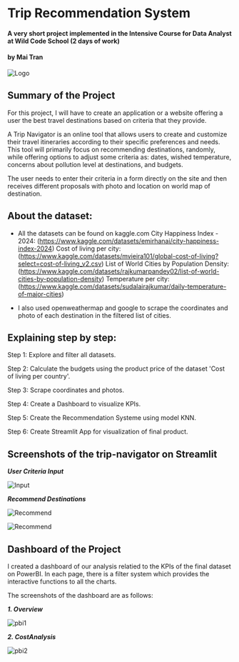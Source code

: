 # Trip Recommendation System
#### A very short project implemented in the Intensive Course for Data Analyst at Wild Code School (2 days of work)
#### by Mai Tran

![Logo](photo/logo.png)


## Summary of the Project

For this project, I will have to create an application or a website offering a user the best travel destinations based on criteria that they provide.

A Trip Navigator is an online tool that allows users to create and customize their travel itineraries according to their specific preferences and needs. This tool will primarily focus on recommending destinations, randomly, while offering options to adjust some criteria as: dates, wished temperature, concerns about pollution level at destinations, and budgets.

The user needs to enter their criteria in a form directly on the site and then receives different proposals with photo and location on world map of destination.


## About the dataset:

- All the datasets can be found on kaggle.com
City Happiness Index - 2024: (https://www.kaggle.com/datasets/emirhanai/city-happiness-index-2024)
Cost of living per city: (https://www.kaggle.com/datasets/mvieira101/global-cost-of-living?select=cost-of-living_v2.csv)
List of World Cities by Population Density: (https://www.kaggle.com/datasets/rajkumarpandey02/list-of-world-cities-by-population-density)
Temperature per city: (https://www.kaggle.com/datasets/sudalairajkumar/daily-temperature-of-major-cities)

- I also used openweathermap and google to scrape the coordinates and photo of each destination in the filtered list of cities.


## Explaining step by step:
Step 1: Explore and filter all datasets. 

Step 2: Calculate the budgets using the product price of the dataset 'Cost of living per country'. 

Step 3: Scrape coordinates and photos.

Step 4: Create a Dashboard to visualize KPIs.

Step 5: Create the Recommendation Systeme using model KNN.

Step 6: Create Streamlit App for visualization of final product.

## Screenshots of the trip-navigator on Streamlit

***User Criteria Input***

![Input](photo/streamlit1.png)

***Recommend Destinations***

![Recommend](photo/streamlit2.png)

![Recommend](photo/streamlit3.png)


## Dashboard of the Project

I created a dashboard of our analysis relatied to the KPIs of the final dataset on PowerBI. In each page, there is a filter system which provides the interactive functions to all the charts.

The screenshots of the dashboard are as follows:

***1. Overview***

![pbi1](photo/PBI1.png)

***2. CostAnalysis***

![pbi2](photo/PBI2.png)






